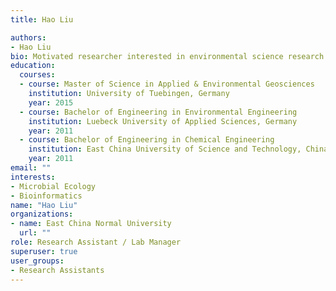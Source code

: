 ```yaml
---
title: Hao Liu

authors:
- Hao Liu
bio: Motivated researcher interested in environmental science research projects.
education:
  courses:
  - course: Master of Science in Applied & Environmental Geosciences
    institution: University of Tuebingen, Germany
    year: 2015
  - course: Bachelor of Engineering in Environmental Engineering
    institution: Luebeck University of Applied Sciences, Germany
    year: 2011
  - course: Bachelor of Engineering in Chemical Engineering
    institution: East China University of Science and Technology, China
    year: 2011
email: ""
interests:
- Microbial Ecology
- Bioinformatics 
name: "Hao Liu"
organizations:
- name: East China Normal University
  url: ""
role: Research Assistant / Lab Manager
superuser: true
user_groups:
- Research Assistants
---
```



